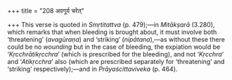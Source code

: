 +++
title = "208 अवगूर्य चरेत्"

+++
This verse is quoted in *Smṛtitattva* (p. 479);—in *Mitākṣarā* (3.280),
which remarks that when bleeding is brought about, it must involve both
‘threatening’ (*avagūraṇa*) and ‘striking’ (*nipātana*),—as without
these there could be no *wounding* but in the case of bleeding, the
expiation would be ‘*Kṛcchrātikṛcchra*’ (which is prescribed for the
bleeding), and not ‘*Kṛcchra*’ and ‘*Atikṛcchra*’ also (which are
prescribed separately for ‘threatening’ and ‘striking’
respectively);—and in *Prāyaścittaviveka* (p. 464).



